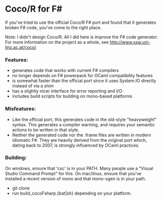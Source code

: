 Coco/R for F#
=============

If you've tried to use the official Coco/R F# port and found that it generates broken F# code, you've come to the right place. 

Note: I didn't design Coco/R. All I did here is improve the F# code generator. For more information on the project 
as a whole, see http://www.ssw.uni-linz.ac.at/coco/

### Features:

- generates code that works with current F# compilers
- no longer depends on  F# powerpack for OCaml compatibility features
- is somewhat faster than the official port since it uses System.IO directly instead of via a shim
- has a slightly nicer interface for error reporting and I/O
- includes build scripts for building on mono-based platforms

### Misfeatures:

- Like the official port, this generates code in the old-style "heavyweight" syntax. This generates a compiler warning, 
  and requires your semantic actions to be written in that style. 
- Neither the generated code nor the .frame files are written in modern idiomatic F#. They are heavily derived from the 
  original port which, dating back to 2007, is strongly influenced by OCaml practices.

### Building:

On windows, ensure that 'csc' is in your PATH. Many people use a "Visual Studio Command Prompt" for this.
On mac/linux, ensure that you've installed a recent version of mono and that mono-sgen is in your path. 

- git clone
- run build_cocoFsharp.{bat|sh} depending on your platform.

